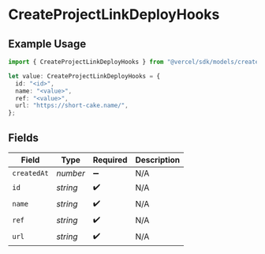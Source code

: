 # CreateProjectLinkDeployHooks

## Example Usage

```typescript
import { CreateProjectLinkDeployHooks } from "@vercel/sdk/models/createprojectop.js";

let value: CreateProjectLinkDeployHooks = {
  id: "<id>",
  name: "<value>",
  ref: "<value>",
  url: "https://short-cake.name/",
};
```

## Fields

| Field              | Type               | Required           | Description        |
| ------------------ | ------------------ | ------------------ | ------------------ |
| `createdAt`        | *number*           | :heavy_minus_sign: | N/A                |
| `id`               | *string*           | :heavy_check_mark: | N/A                |
| `name`             | *string*           | :heavy_check_mark: | N/A                |
| `ref`              | *string*           | :heavy_check_mark: | N/A                |
| `url`              | *string*           | :heavy_check_mark: | N/A                |